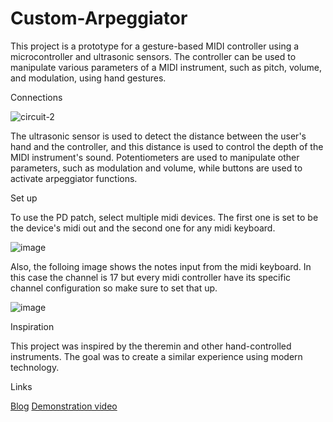 # Custom-Arpeggiator
This project is a prototype for a gesture-based MIDI controller using a microcontroller and ultrasonic sensors. The controller can be used to manipulate various parameters of a MIDI instrument, such as pitch, volume, and modulation, using hand gestures.

Connections

![circuit-2](https://user-images.githubusercontent.com/104531498/233992351-a5d492df-4758-493b-9e37-fcb789d8b96e.png)

The ultrasonic sensor is used to detect the distance between the user's hand and the controller, and this distance is used to control the depth of the MIDI instrument's sound. Potentiometers are used to manipulate other parameters, such as modulation and volume, while buttons are used to activate arpeggiator functions.

Set up

To use the PD patch, select multiple midi devices. The first one is set to be the device's midi out and the second one for any midi keyboard.

![image](https://user-images.githubusercontent.com/104531498/233993218-65319066-5693-4c19-ad46-efc7fb443bc0.png)

Also, the folloing image shows the notes input from the midi keyboard. In this case the channel is 17 but every midi controller have its specific channel configuration so make sure to set that up.

![image](https://user-images.githubusercontent.com/104531498/233993611-73ecbc33-fe19-4fd3-96d1-ee9926dc8494.png)

Inspiration

This project was inspired by the theremin and other hand-controlled instruments. The goal was to create a similar experience using modern technology.

Links

[Blog](https://medium.com/@santiagohoyos999/list/microbit-gesture-controlled-arpeggiator-project-d704334a929e)
[Demonstration video](https://www.youtube.com/watch?v=Q4Mgr6wT-YU)
